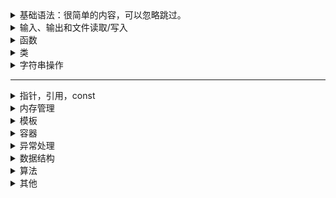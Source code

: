 <details><summary>基础语法：很简单的内容，可以忽略跳过。</summary>
  
- main()函数,include,using,cout,cin,return  
- 头文件(.hpp)  
- 命名空间  
- 常用标准库  
- 字符型，布尔型，整型，浮点型,算数运算，逻辑运算  
- 数组  
- 结构体，共用体  
- 枚举  
- if...else if...else  
  if(表达式){}  
  else if(){}  
  else{}  
- for,while,do...while...  
  for(表达式;表达式;表达式){}: or for(auto item : XXX){};//新写法比较简便
  while(表达式){};  
  do{}while(表达式);   
- switch,break,continue  
  switch(表达式)
  {case X:{};
   case Y:{};
   default : {};
  }
- ?:条件表达式  
- #define,typedef  
</details>

<details><summary>输入、输出和文件读取/写入</summary>

- cin.get()之类的  
- printf  
- sprintf  
- 文件属性  
- 文件名,文件路径的操作  
  struct \_finddata_t 结构体用来存储文件信息，在<io.h>头文件中：  
  ```C++  
  struct _finddata_t{  
        unsigned attrib;            \\_A_SUBDIR 文件夹 其他选项不怎么用
        char name[_MAX_NAME];     \\文件名
        time_t time_create;        \\这些不常用
        time_t time_access;  
        time_t time_write;  
        _fsize_t size;  
         }
  ```  
  文件路径操作\_findafirst(),\_findnext(),\_findclose():  
  ```
  long _findfirst(char * path,struct _finddata_t * fileoinfo)  
  path支持通配符(*.jpg表示path下的所有.jpg文件)并将文件信息存储到fileinfo中  
  成功返回一个long型的数值，不成功返回-1  
  int _findnext(long handle,struct _finddata_t * fileinfo)  
  从句柄所指文件下一个文件开始搜索，将下一个文件信息存储到fileinfo中  
  成功返回0，不成功返回-1  
  int _findclose(long handle)  
  关闭句柄，停止搜索
  成功返回0，不成功返回-1  
  ```
  <details><summary>_finddata_t及其操作的用法</summary>  
  
  写一个遍历文件夹中.jpg文件,并将文件路径存储在.txt文件中，简单示例:  
  ```C++  
  #include<io.h>
  #include<vector>
  #include<iostream>
  #include<fstream>
  #include<string>

  using namespace std;

  void GetAllFiles(char * path, vector<string>& file)
  {
    intptr_t handle;
    _finddata_t fileinfo;
    char temppath[100];
    strcpy_s(temppath, path);
    strcat_s(temppath, "\\*");
    if ((handle = _findfirst(temppath, &fileinfo)) != -1)
    {
      do
      {
        if (strcmp(fileinfo.name, ".") != 0 && strcmp(fileinfo.name, "..") != 0)
        {
          char temp[100];
          if (fileinfo.attrib == _A_SUBDIR)
          {
            strcpy_s(temp, path);
            strcat_s(temp, "\\");
            strcat_s(temp, fileinfo.name);
            GetAllFiles(temp, file);
          }
          else
          {
            strcpy_s(temp, path);
            strcat_s(temp, "\\");
            strcat_s(temp, fileinfo.name);
            file.push_back(temp);
          }
        }
      } while (_findnext(handle, &fileinfo) == 0);
      _findclose(handle);
    }
  }
    void OutputFileName(vector<string>& file, char* filepath)
    {
      ofstream outfile(filepath);
      vector<string>::iterator it = file.begin();
      for (; it != file.end(); it++)
      {
        cout << *it << endl;
        outfile << *it << endl;
      }
      outfile.close();
    }
    void main(){
      char * RootPath = "C:\\Users\\12267\\Desktop\\Face";
      char * FilePath = "C:\\Users\\12267\\Desktop\\liaodi.txt";
      vector<string> ImagePath;
      GetAllFiles(RootPath, ImagePath);
      OutputFileName(ImagePath, FilePath);
      system("pause");
    }
  ```
  </details>
  
- 文件读取  
  <details><summary>文件读取定义、读取、文件读取关闭</summary>
  
  ```C++
  ifstream infile("path") 
  //ifstream infile;
  //infile.open("path",ios::in|ios::binary|ios::ate) //在读取时ios::ate定位到文件末尾
  infile.isopen() //打开是否成功
  while(!infile.eof()){
  infile.getline(buffer,100);//按行读取
  }
  infile.close();  
  ```
  对于如何读取有多种读取方式：  
  按行读取getline(infile,buffer);//最常用    
  getline(infile,buffer,"!");//读取一行，并以"!"作为结尾  
  </details>
- 文件写入  
  <details><summary>文件写入定义、写入、文件写入关闭</summary>
  
  ```C++
  ostream outfile("path") 
  //ostream outfile;
  //outfile.open("path",ios::out|ios::app|ios::trunc|ios::binary|ios::ate)  
  //ios::app追加写入，ios::trunc删除文件再重新创建，ios::ate清空文件  
  outfile.isopen()   //打开是否成功
  outfile<<buffer<<endl; 
  outfile.close();
  ```
  </details>
- 文件流的状态标志符  

</details>

<details><summary>函数</summary>

- 函数的声明，定义  
- 参数  
- 返回值  
- 递归  
- 函数指针  
...
</details>

<details><summary>类</summary>
  
- 类的声明，定义，public,protected,private，成员函数，成员数据  
- 构造函数，析构函数  
- 函数重载  
- 友元函数  
- 内联函数  
- 虚函数  
- 类的继承，基类，派生类  
- 继承权限，派生类与基类的关系  
- this指针  
- 类的设计技巧  
...
</details>

<details><summary>字符串操作</summary>
  
**字符串主要了解C语言字符串chars，C++字符串string。两者在操作上有区别，注意区分。  
在程序中能使用C++字符串就使用，除非万不得已不选用c_string。**  

char数组一定要初始化。。  
ep:  
char s[100]={0};//初始化为全0； 
char s2[100];  
memset(s2,0,sizeof(s2));//初始化全零。  
结构体也要初始化，一定要养成好习惯！！！！  
```
struct ss{    
}sy;  
memset(&sy,0,sizeof(sy));  
```  
**memcpy与strcpy的区别**  
strcpy只能拷贝字符串，memcpy可以拷贝包括字符串以外的数据，比如结构体。strcpy遇到\0拷贝结束，这很容易造成待拷贝的函数内存溢出。  
memcpy用来在内存中复制数据，由于字符串是以 \0结尾的，所以对于在数据中包含 \0的数据只能用memcpy。  
Strncpy和memcpy很相似，只不过它在一个终止的空字符处停止。当n>strlen(s1)时，  
给s2不够数的空间里填充“\0”；当n<=strlen(s1)时，s2是没有结束符“\0”的。  
memcpy_s，增加了长度的限制，这样复制的和被复制的都不会溢出。
strcat
- string类  
```
string str1(str2,position,len)//创建string，给出c++字符串，起始位置，长度
string str1(char[],len)//创建string，给出c字符串，长度
string str1(str2.position1,str2.position2)//创建string，给出c++字符串，字符串的起始位置，终止位置  
string str1(num,c)//创建string，赋值n个c字符
string.npos or string::npos//表示字符串最大容量，npos类型string::为size_type
```
<details><summary>string的操作</summary>
     
str1.assign(str2,position，len) or str1.assign(str2,len) or strcpy(str1,str2)//assign相当于赋值'='  
str1.swap(str2)//字符串完全交换  
str1+=str2,str1.append(str2,position,len),str1.append(str2,len),str1.push_back('c单字符')//追加与assign类似  
str1.insert(position,"str2")//指定位置插入  
str1.erase(position,len)//从position开始后面len个字符都被删掉  
strcmp(str1,str2),str1.compare(str2) //相等返回0，可以用'=='  
strcnmp //比较两个字符串前n位?  
str1.replace(position1,position2,"str2")//替换，自pos1到pos2的位置被替换  
strcat(str1,str2),str1+=str2,str1=str1+str2 //连接字符串,可以用'+'     
str1.at(position),str1[position]//访问某一字符  
str1.c_str()//返回一个以‘\0’结尾的字符数组  
str1.copy()//把字符串的内容复制或写入既有的c_string或字符数组内  
str1.data()//以字符数组的形式返回字符串内容，但并不添加’\0’  
str1.substr(position,len)//返回子字符串,自position开始len个长度  
str1.find('str2',position)//自position位置开始查找'str2',返回第一次出现位置  
str1.size(),str1.length(),str1.capacity(),str1.max_size()  
str1.begin(),str1.end()  

</details>

</details>

---
<details><summary>指针，引用，const</summary>
  
- 指针*  
- 引用&  
- const  
...
</details>

<details><summary>内存管理</summary>
  
- new  
- delete  
- malloc  
...
</details>

<details><summary>模板</summary>
  
- 函数模板  
...
</details>

<details><summary>容器</summary>
  
- vector  
- pair  
...
</details>

<details><summary>异常处理</summary>
  
- exception  
...
</details>

<details><summary>数据结构</summary>
  
...
</details>

<details><summary>算法</summary>
  
...
</details>

<details><summary>其他</summary>
  
- 名称空间  
- 作用域  
- RTTI  
- 按位运算符  
- 编程思想  
...


计时函数：
getTickCount()
getTickFrequency()
如果想提高精度，QueryPerformanceCounter和QueryPerformanceFrequency可以获得低于1ms的精度。

类型转换：
static_cast<value type>()   一般基础类型的转换时没问题的

暂停关闭程序
system("pause")

size_t
size_t是unsigned int  
为了增强程序的可移植性，不同系统上，定义size_t可能不一样。在32位系统中size_t是4字节的，在64位系统中，size_t是8字节的，  
这样利用该类型可以增加程序移植性。  
既然是无符号的,一般只能用在没有负数的地方，size_t一般用来表示一种计数，比如有多少东西被拷贝等。  
例如：  
sizeof操作符的结果类型是size_t，该类型保证能容纳实现所建立的最大对象的字节大小.  
它的意义大致是“适于计量内存中可容纳的数据项目个数的无符号整数类型”。所以，它在数组下标和内存管理函数之类的地方广泛使用。  

assert()

</details>
